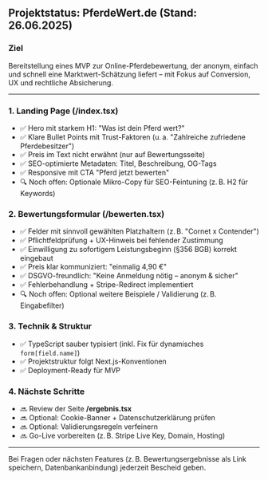 ## Projektstatus: PferdeWert.de (Stand: 26.06.2025)

### Ziel

Bereitstellung eines MVP zur Online-Pferdebewertung, der anonym, einfach und schnell eine Marktwert-Schätzung liefert – mit Fokus auf Conversion, UX und rechtliche Absicherung.

---

### 1. **Landing Page (/index.tsx)**

* ✅ Hero mit starkem H1: "Was ist dein Pferd wert?"
* ✅ Klare Bullet Points mit Trust-Faktoren (u. a. "Zahlreiche zufriedene Pferdebesitzer")
* ✅ Preis im Text nicht erwähnt (nur auf Bewertungsseite)
* ✅ SEO-optimierte Metadaten: Titel, Beschreibung, OG-Tags
* ✅ Responsive mit CTA "Pferd jetzt bewerten"
* 🔍 Noch offen: Optionale Mikro-Copy für SEO-Feintuning (z. B. H2 für Keywords)

### 2. **Bewertungsformular (/bewerten.tsx)**

* ✅ Felder mit sinnvoll gewählten Platzhaltern (z. B. "Cornet x Contender")
* ✅ Pflichtfeldprüfung + UX-Hinweis bei fehlender Zustimmung
* ✅ Einwilligung zu sofortigem Leistungsbeginn (§356 BGB) korrekt eingebaut
* ✅ Preis klar kommuniziert: "einmalig 4,90 €"
* ✅ DSGVO-freundlich: "Keine Anmeldung nötig – anonym & sicher"
* ✅ Fehlerbehandlung + Stripe-Redirect implementiert
* 🔍 Noch offen: Optional weitere Beispiele / Validierung (z. B. Eingabefilter)

### 3. **Technik & Struktur**

* ✅ TypeScript sauber typisiert (inkl. Fix für dynamisches `form[field.name]`)
* ✅ Projektstruktur folgt Next.js-Konventionen
* ✅ Deployment-Ready für MVP

### 4. **Nächste Schritte**

* 🔜 Review der Seite **/ergebnis.tsx**
* 🔜 Optional: Cookie-Banner + Datenschutzerklärung prüfen
* 🔜 Optional: Validierungsregeln verfeinern
* 🔜 Go-Live vorbereiten (z. B. Stripe Live Key, Domain, Hosting)

---

Bei Fragen oder nächsten Features (z. B. Bewertungsergebnisse als Link speichern, Datenbankanbindung) jederzeit Bescheid geben.
